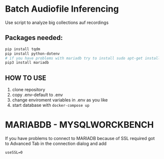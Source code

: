 # Batch Audiofile Inferencing
Use script to analyze big collections auf recordings

## Packages needed:
```bash
pip install tqdm
pip install python-dotenv
# if you have problems with mariadb try to install sudo apt-get install libmariadbclient-dev first
pip3 install mariadb

```


## HOW TO USE
1. clone repository
2. copy .env-default to .env
3. change enviroment variables in .env as you like
4. start database with `docker-compose up`
   
# MARIABDB - MYSQLWORCKBENCH
If you have problems to connect to MARIADB because of SSL required 
got to Advanced Tab in the connection dialog and add
```
useSSL=0
```